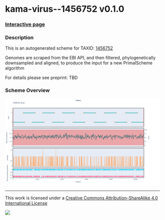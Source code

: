 # kama-virus--1456752 v0.1.0

### [Interactive page](https://chrisgkent.github.io/schemes/kama-virus--1456752-1000-v0.1.0)

### Description

This is an autogenerated scheme for TAXID: [1456752](https://www.ncbi.nlm.nih.gov/Taxonomy/Browser/wwwtax.cgi?mode=Info&id=1456752&lvl=3&lin=f&keep=1&srchmode=1&unlock)

Genomes are scraped from the EBI API, and then filtered, phylogenetically downsampled and aligned, to produce the input for a new PrimalScheme algorithm

For details please see preprint: TBD

### Scheme Overview

![Alt text](work/1456752_final.png '1456752_final.png')

------------------------------------------------------------------------

This work is licensed under a [Creative Commons Attribution-ShareAlike 4.0 International License](http://creativecommons.org/licenses/by-sa/4.0/) 

![](https://i.creativecommons.org/l/by-sa/4.0/88x31.png)